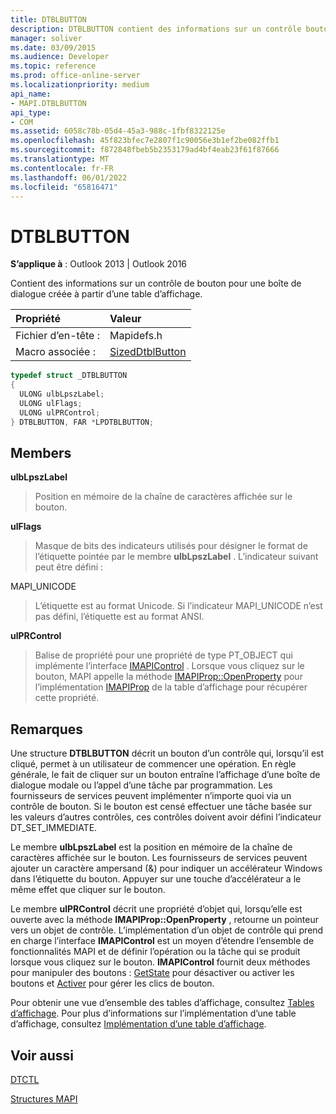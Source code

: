 ```yaml
---
title: DTBLBUTTON
description: DTBLBUTTON contient des informations sur un contrôle bouton pour une boîte de dialogue créée à partir d’une table d’affichage.
manager: soliver
ms.date: 03/09/2015
ms.audience: Developer
ms.topic: reference
ms.prod: office-online-server
ms.localizationpriority: medium
api_name:
- MAPI.DTBLBUTTON
api_type:
- COM
ms.assetid: 6058c78b-05d4-45a3-988c-1fbf8322125e
ms.openlocfilehash: 45f823bfec7e2807f1c90056e3b1ef2be082ffb1
ms.sourcegitcommit: f872848fbeb5b2353179ad4bf4eab23f61f87666
ms.translationtype: MT
ms.contentlocale: fr-FR
ms.lasthandoff: 06/01/2022
ms.locfileid: "65816471"
---
```

# <a name="dtblbutton"></a>DTBLBUTTON

  
  
**S’applique à** : Outlook 2013 | Outlook 2016 
  
Contient des informations sur un contrôle de bouton pour une boîte de dialogue créée à partir d’une table d’affichage.
  
|Propriété |Valeur |
|:-----|:-----|
|Fichier d’en-tête :  <br/> |Mapidefs.h  <br/> |
|Macro associée :  <br/> |[SizedDtblButton](sizeddtblbutton.md) <br/> |
   
```cpp
typedef struct _DTBLBUTTON
{
  ULONG ulbLpszLabel;
  ULONG ulFlags;
  ULONG ulPRControl;
} DTBLBUTTON, FAR *LPDTBLBUTTON;

```

## <a name="members"></a>Members

 **ulbLpszLabel**
  
> Position en mémoire de la chaîne de caractères affichée sur le bouton.
    
 **ulFlags**
  
> Masque de bits des indicateurs utilisés pour désigner le format de l’étiquette pointée par le membre **ulbLpszLabel** . L’indicateur suivant peut être défini : 
    
MAPI_UNICODE 
  
> L’étiquette est au format Unicode. Si l’indicateur MAPI_UNICODE n’est pas défini, l’étiquette est au format ANSI.
    
 **ulPRControl**
  
> Balise de propriété pour une propriété de type PT_OBJECT qui implémente l’interface [IMAPIControl](imapicontroliunknown.md) . Lorsque vous cliquez sur le bouton, MAPI appelle la méthode [IMAPIProp::OpenProperty](imapiprop-openproperty.md) pour l’implémentation [IMAPIProp](imapipropiunknown.md) de la table d’affichage pour récupérer cette propriété. 
    
## <a name="remarks"></a>Remarques

Une structure **DTBLBUTTON** décrit un bouton d’un contrôle qui, lorsqu’il est cliqué, permet à un utilisateur de commencer une opération. En règle générale, le fait de cliquer sur un bouton entraîne l’affichage d’une boîte de dialogue modale ou l’appel d’une tâche par programmation. Les fournisseurs de services peuvent implémenter n’importe quoi via un contrôle de bouton. Si le bouton est censé effectuer une tâche basée sur les valeurs d’autres contrôles, ces contrôles doivent avoir défini l’indicateur DT_SET_IMMEDIATE. 
  
Le membre **ulbLpszLabel** est la position en mémoire de la chaîne de caractères affichée sur le bouton. Les fournisseurs de services peuvent ajouter un caractère ampersand (&amp;) pour indiquer un accélérateur Windows dans l’étiquette du bouton. Appuyer sur une touche d’accélérateur a le même effet que cliquer sur le bouton. 
  
Le membre **ulPRControl** décrit une propriété d’objet qui, lorsqu’elle est ouverte avec la méthode **IMAPIProp::OpenProperty** , retourne un pointeur vers un objet de contrôle. L’implémentation d’un objet de contrôle qui prend en charge l’interface **IMAPIControl** est un moyen d’étendre l’ensemble de fonctionnalités MAPI et de définir l’opération ou la tâche qui se produit lorsque vous cliquez sur le bouton. **IMAPIControl** fournit deux méthodes pour manipuler des boutons : [GetState](imapicontrol-getstate.md) pour désactiver ou activer les boutons et [Activer](imapicontrol-activate.md) pour gérer les clics de bouton. 
  
Pour obtenir une vue d’ensemble des tables d’affichage, consultez [Tables d’affichage](display-tables.md). Pour plus d’informations sur l’implémentation d’une table d’affichage, consultez [Implémentation d’une table d’affichage](display-table-implementation.md).
  
## <a name="see-also"></a>Voir aussi



[DTCTL](dtctl.md)


[Structures MAPI](mapi-structures.md)

